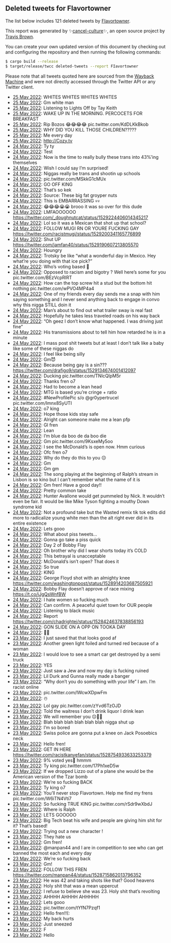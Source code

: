 ## Deleted tweets for FIavortowner

The list below includes 121 deleted tweets by
[FIavortowner](https://twitter.com/FIavortowner).



This report was generated by ✨[cancel-culture](https://github.com/travisbrown/cancel-culture)✨,
an open source project by [Travis Brown](https://twitter.com/travisbrown).

You can create your own updated version of this document by checking out and configuring the
repository and then running the following commands:

```bash
$ cargo build --release
$ target/release/twcc deleted-tweets --report FIavortowner
```

Please note that all tweets quoted here are sourced from the
[Wayback Machine](https://web.archive.org) and were not directly accessed through the Twitter API or
any Twitter client.

* [25 May 2022](https://web.archive.org/web/20220525121858/https://twitter.com/FIavortowner/status/1529436565159616517): WHITES WHITES WHITES WHITES <!--1529436565159616517-->
* [25 May 2022](https://web.archive.org/web/20220525121804/https://twitter.com/FIavortowner/status/1529436460385939456): Gm white man <!--1529436460385939456-->
* [25 May 2022](https://web.archive.org/web/20220525114234/https://twitter.com/FIavortowner/status/1529427312017494016): Listening to Lights Off by Tay Keith <!--1529427312017494016-->
* [25 May 2022](https://web.archive.org/web/20220525113824/https://twitter.com/FIavortowner/status/1529426450624892928): WAKE UP IN THE MORNING. PERCOCETS FOR BREAKFAST <!--1529426450624892928-->
* [25 May 2022](https://web.archive.org/web/20220525012246/https://twitter.com/FIavortowner/status/1529270996171202561): Rip Bozos 😂😂😂😂 pic.twitter.com/KdDLKkBkob <!--1529270996171202561-->
* [25 May 2022](https://web.archive.org/web/20220525003440/https://twitter.com/FIavortowner/status/1529258889585340416): WHY DID YOU KILL THOSE CHILDREN????? <!--1529258889585340416-->
* [25 May 2022](https://web.archive.org/web/20220525000728/https://twitter.com/FIavortowner/status/1529252593477660672): Me every day <!--1529252593477660672-->
* [25 May 2022](https://web.archive.org/web/20220525000330/https://twitter.com/FIavortowner/status/1529251513201307648): http://Cozy.tv <!--1529251513201307648-->
* [24 May 2022](https://web.archive.org/web/20220524233435/https://twitter.com/FIavortowner/status/1529244269332115459): Ty ty <!--1529244269332115459-->
* [24 May 2022](https://web.archive.org/web/20220524233044/https://twitter.com/FIavortowner/status/1529243346601902080): Test <!--1529243346601902080-->
* [24 May 2022](https://web.archive.org/web/20220524232906/https://twitter.com/FIavortowner/status/1529243014559932417): Now is the time to really bully these trans into 43%’ing themselves <!--1529243014559932417-->
* [24 May 2022](https://web.archive.org/web/20220524232745/https://twitter.com/FIavortowner/status/1529242591929278467): Wish I could say I’m surprised! <!--1529242591929278467-->
* [24 May 2022](https://web.archive.org/web/20220524232657/https://twitter.com/FIavortowner/status/1529242527643099137): Niggas really be trans and shootin up schools <!--1529242527643099137-->
* [24 May 2022](https://web.archive.org/web/20220524230148/https://twitter.com/FIavortowner/status/1529236206197911552): pic.twitter.com/MSkkG1cMUx <!--1529236206197911552-->
* [24 May 2022](https://web.archive.org/web/20220524230139/https://twitter.com/FIavortowner/status/1529236106180427777): GO OFF KING <!--1529236106180427777-->
* [24 May 2022](https://web.archive.org/web/20220524225738/https://twitter.com/FIavortowner/status/1529235058560737282): That’s so kek <!--1529235058560737282-->
* [24 May 2022](https://web.archive.org/web/20220524225117/https://twitter.com/FIavortowner/status/1529233494680936459): Source: These big fat groyper nuts <!--1529233494680936459-->
* [24 May 2022](https://web.archive.org/web/20220524224952/https://twitter.com/FIavortowner/status/1529233162496356352): This is EMBARRASSING 💀💀 <!--1529233162496356352-->
* [24 May 2022](https://web.archive.org/web/20220524224930/https://twitter.com/FIavortowner/status/1529233066950107139): 😂😂😂😭😭 brooo it was so over for this dude <!--1529233066950107139-->
* [24 May 2022](https://web.archive.org/web/20220524224855/https://twitter.com/FIavortowner/status/1529232904718536704): LMFAOOOOOO https://twitter.com/_doughnutcat/status/1529224406014345217 <!--1529232904718536704-->
* [24 May 2022](https://web.archive.org/web/20220524224808/https://twitter.com/FIavortowner/status/1529232490262568960): Lol so it was a Mexican that shot up that school? <!--1529232490262568960-->
* [24 May 2022](https://web.archive.org/web/20220524220620/https://twitter.com/FIavortowner/status/1529222123721400320): FOLLOW MUGI RN OR YOURE FUCKING GAY https://twitter.com/racistmugi/status/1529200341165776899 <!--1529222123721400320-->
* [24 May 2022](https://web.archive.org/web/20220524201823/https://twitter.com/FIavortowner/status/1529194919163740163): Shut UP https://twitter.com/jamfan40/status/1529190607213805570 <!--1529194919163740163-->
* [24 May 2022](https://web.archive.org/web/20220524194557/https://twitter.com/FIavortowner/status/1529186789084123137): Houngry <!--1529186789084123137-->
* [24 May 2022](https://web.archive.org/web/20220524184426/https://twitter.com/FIavortowner/status/1529171424396529665): Trotsky be like “what a wonderful day in Mexico. Hey what’re you doing with that ice pick?” <!--1529171424396529665-->
* [24 May 2022](https://web.archive.org/web/20220524183021/https://twitter.com/FIavortowner/status/1529166973317152768): Who’s voting based 🤨 <!--1529166973317152768-->
* [24 May 2022](https://web.archive.org/web/20220524173055/https://twitter.com/FIavortowner/status/1529152876697661440): Opposed to racism and bigotry ? Well here’s some for you pic.twitter.com/BEzVcpRlRT <!--1529152876697661440-->
* [24 May 2022](https://web.archive.org/web/20220524173013/https://twitter.com/FIavortowner/status/1529152459486007298): How can the top screw hit a stud but the bottom hit nothing pic.twitter.com/wPVO4MP4a4 <!--1529152459486007298-->
* [24 May 2022](https://web.archive.org/web/20220524171219/https://twitter.com/FIavortowner/status/1529148248958545920): One of my friends every day sends me a snap with him saying something and I never send anything back to engage in convo why this nigga STILL doin it <!--1529148248958545920-->
* [24 May 2022](https://web.archive.org/web/20220524165020/https://twitter.com/FIavortowner/status/1529142611319177216): Man’s about to find out what trailer sway is real fast <!--1529142611319177216-->
* [24 May 2022](https://web.archive.org/web/20220524164505/https://twitter.com/FIavortowner/status/1529141386074894337): Hopefully he takes less traveled roads on his way back <!--1529141386074894337-->
* [24 May 2022](https://web.archive.org/web/20220524164528/https://twitter.com/FIavortowner/status/1529141215597367296): “Oh geez I don’t know what happened. I was driving just fine” <!--1529141215597367296-->
* [24 May 2022](https://web.archive.org/web/20220524164318/https://twitter.com/FIavortowner/status/1529140804022935554): His transmissions about to tell him how retarded he is in a minute <!--1529140804022935554-->
* [24 May 2022](https://web.archive.org/web/20220524163858/https://twitter.com/FIavortowner/status/1529139624613773313): I mass post shit tweets but at least I don’t talk like a baby like some of these niggas do <!--1529139624613773313-->
* [24 May 2022](https://web.archive.org/web/20220524163533/https://twitter.com/FIavortowner/status/1529138940715757568): I feel like being silly <!--1529138940715757568-->
* [24 May 2022](https://web.archive.org/web/20220524163147/https://twitter.com/FIavortowner/status/1529137908883464192): Gm😈 <!--1529137908883464192-->
* [24 May 2022](https://web.archive.org/web/20220524162159/https://twitter.com/FIavortowner/status/1529135334952402945): Because being gay is a sin??? https://twitter.com/drafigo9/status/1529134674001412097 <!--1529135334952402945-->
* [24 May 2022](https://web.archive.org/web/20220524161139/https://twitter.com/FIavortowner/status/1529132923550437376): Ducking pic.twitter.com/TNlcQlpM5r <!--1529132923550437376-->
* [24 May 2022](https://web.archive.org/web/20220524153156/https://twitter.com/FIavortowner/status/1529122848291188736): Thanks fren o7 <!--1529122848291188736-->
* [24 May 2022](https://web.archive.org/web/20220524151907/https://twitter.com/FIavortowner/status/1529119488729174016): Had to become a lean head <!--1529119488729174016-->
* [24 May 2022](https://web.archive.org/web/20220524151855/https://twitter.com/FIavortowner/status/1529119425462292481): MTG is based you’re cringe + ratio <!--1529119425462292481-->
* [24 May 2022](https://web.archive.org/web/20220524151746/https://twitter.com/FIavortowner/status/1529119183723581440): #NewProfilePic  s/o  @gr0ypertrucel  pic.twitter.com/Imnx8SyUTI <!--1529119183723581440-->
* [24 May 2022](https://web.archive.org/web/20220524145148/https://twitter.com/FIavortowner/status/1529112784511852545): o7 king <!--1529112784511852545-->
* [24 May 2022](https://web.archive.org/web/20220524144502/https://twitter.com/FIavortowner/status/1529110973226921985): Hope those kids stay safe <!--1529110973226921985-->
* [24 May 2022](https://web.archive.org/web/20220524144455/https://twitter.com/FIavortowner/status/1529110642858332161): Alright can someone make me a lean pfp <!--1529110642858332161-->
* [24 May 2022](https://web.archive.org/web/20220524141024/https://twitter.com/FIavortowner/status/1529102208993660928): Gl fren <!--1529102208993660928-->
* [24 May 2022](https://web.archive.org/web/20220524140916/https://twitter.com/FIavortowner/status/1529102049639403521): Lean <!--1529102049639403521-->
* [24 May 2022](https://web.archive.org/web/20220524140606/https://twitter.com/FIavortowner/status/1529095198025957376): I’m blue da boo de da boo die <!--1529095198025957376-->
* [24 May 2022](https://web.archive.org/web/20220524132410/https://twitter.com/FIavortowner/status/1529090734724468737): Gm pic.twitter.com/9KsxeMy5oo <!--1529090734724468737-->
* [24 May 2022](https://web.archive.org/web/20220524132254/https://twitter.com/FIavortowner/status/1529090470881775616): I see the McDonald’s is open now. Hmm curious <!--1529090470881775616-->
* [24 May 2022](https://web.archive.org/web/20220524131729/https://twitter.com/FIavortowner/status/1529088970415652864): Ofc fren o7 <!--1529088970415652864-->
* [24 May 2022](https://web.archive.org/web/20220524131623/https://twitter.com/FIavortowner/status/1529088597068062720): Why do they do this to you 😔 <!--1529088597068062720-->
* [24 May 2022](https://web.archive.org/web/20220524131130/https://twitter.com/FIavortowner/status/1529087403880751105): Gm <!--1529087403880751105-->
* [24 May 2022](https://web.archive.org/web/20220524125904/https://twitter.com/FIavortowner/status/1529084267736846337): Gm gm <!--1529084267736846337-->
* [24 May 2022](https://web.archive.org/web/20220524125911/https://twitter.com/FIavortowner/status/1529084216700461060): The song playing at the beginning of Ralph’s stream in Lisbon is so kino but I can’t remember what the name of it is <!--1529084216700461060-->
* [24 May 2022](https://web.archive.org/web/20220524130305/https://twitter.com/FIavortowner/status/1529083232590888960): Gm fren! Have a good day!! <!--1529083232590888960-->
* [24 May 2022](https://web.archive.org/web/20220524124843/https://twitter.com/FIavortowner/status/1529081796880744448): Pretty common take <!--1529081796880744448-->
* [24 May 2022](https://web.archive.org/web/20220524125048/https://twitter.com/FIavortowner/status/1529081628559040515): Hunter Avallone would get pummeled by Nick. It wouldn’t even be fair. It would be like Mike Tyson fighting a mouthy Down syndrome kid <!--1529081628559040515-->
* [24 May 2022](https://web.archive.org/web/20220524124004/https://twitter.com/FIavortowner/status/1529079542429716481): Not a profound take but the Wasted remix tik tok edits did more to radicalize young white men than the alt right ever did in its entire existence <!--1529079542429716481-->
* [24 May 2022](https://web.archive.org/web/20220524121150/https://twitter.com/FIavortowner/status/1529072420853776385): Lets gooo <!--1529072420853776385-->
* [24 May 2022](https://web.archive.org/web/20220524115058/https://twitter.com/FIavortowner/status/1529067241882406919): What about piss tweets… <!--1529067241882406919-->
* [24 May 2022](https://web.archive.org/web/20220524114946/https://twitter.com/FIavortowner/status/1529066957345013761): Gonna go take a piss quick <!--1529066957345013761-->
* [24 May 2022](https://web.archive.org/web/20220524114737/https://twitter.com/FIavortowner/status/1529066586920914944): Day 2 of Bobby Flay <!--1529066586920914944-->
* [24 May 2022](https://web.archive.org/web/20220524110548/https://twitter.com/FIavortowner/status/1529055966032969728): Oh brother why did I wear shorts today it’s COLD <!--1529055966032969728-->
* [24 May 2022](https://web.archive.org/web/20220524110351/https://twitter.com/FIavortowner/status/1529055402746331136): This betrayal is unacceptable <!--1529055402746331136-->
* [24 May 2022](https://web.archive.org/web/20220524104627/https://twitter.com/FIavortowner/status/1529051093363306496): McDonald’s isn’t open? That does it <!--1529051093363306496-->
* [24 May 2022](https://web.archive.org/web/20220524103132/https://twitter.com/FIavortowner/status/1529047342074273793): So true <!--1529047342074273793-->
* [24 May 2022](https://web.archive.org/web/20220524022224/https://twitter.com/FIavortowner/status/1528924130631987200): KING <!--1528924130631987200-->
* [24 May 2022](https://web.archive.org/web/20220524014848/https://twitter.com/FIavortowner/status/1528915845484883968): George Floyd shot with an almighty knee https://twitter.com/washingtonpost/status/1528914203687505921 <!--1528915845484883968-->
* [24 May 2022](https://web.archive.org/web/20220524013546/https://twitter.com/FIavortowner/status/1528912609839304706): Bobby Flay doesn’t approve of race mixing https://t.co/iJgQsWnfBW <!--1528912609839304706-->
* [24 May 2022](https://web.archive.org/web/20220524013427/https://twitter.com/FIavortowner/status/1528912185828823041): I hate women so fucking much <!--1528912185828823041-->
* [24 May 2022](https://web.archive.org/web/20220524013555/https://twitter.com/FIavortowner/status/1528911570830491648): Can confirm. A peaceful quiet town for OUR people <!--1528911570830491648-->
* [24 May 2022](https://web.archive.org/web/20220524002838/https://twitter.com/FIavortowner/status/1528895622576676870): Listening to black music <!--1528895622576676870-->
* [24 May 2022](https://web.archive.org/web/20220524002324/https://twitter.com/FIavortowner/status/1528894322950647809): Report https://twitter.com/chadrightej/status/1528424637838856193 <!--1528894322950647809-->
* [24 May 2022](https://web.archive.org/web/20220524002259/https://twitter.com/FIavortowner/status/1528894196714680321): GON SLIDE ON A OPP ON TOOKA DAY <!--1528894196714680321-->
* [24 May 2022](https://web.archive.org/web/20220524002150/https://twitter.com/FIavortowner/status/1528893970087940096): ✋🏻 <!--1528893970087940096-->
* [23 May 2022](https://web.archive.org/web/20220523215354/https://twitter.com/FIavortowner/status/1528856688966520832): I just saved that that looks good af <!--1528856688966520832-->
* [23 May 2022](https://web.archive.org/web/20220523210453/https://twitter.com/FIavortowner/status/1528844345536913409): Another green light foiled and turned red because of a woman <!--1528844345536913409-->
* [23 May 2022](https://web.archive.org/web/20220523205137/https://twitter.com/FIavortowner/status/1528840986557919234): I would love to see a smart car get destroyed by a semi truck <!--1528840986557919234-->
* [23 May 2022](https://web.archive.org/web/20220523204312/https://twitter.com/FIavortowner/status/1528838807881146370): YES <!--1528838807881146370-->
* [23 May 2022](https://web.archive.org/web/20220523204045/https://twitter.com/FIavortowner/status/1528838317722189827): Just saw a Jew and now my day is fucking ruined <!--1528838317722189827-->
* [23 May 2022](https://web.archive.org/web/20220523195339/https://twitter.com/FIavortowner/status/1528826347187056640): Lil Durk and Gunna really made a banger <!--1528826347187056640-->
* [23 May 2022](https://web.archive.org/web/20220523194325/https://twitter.com/FIavortowner/status/1528823735679127552): “Why don’t you do something with your life” I am. I’m racist online <!--1528823735679127552-->
* [23 May 2022](https://web.archive.org/web/20220523194240/https://twitter.com/FIavortowner/status/1528823545605898240): pic.twitter.com/lWcwXDpwFm <!--1528823545605898240-->
* [23 May 2022](https://web.archive.org/web/20220523192031/https://twitter.com/FIavortowner/status/1528818053722652672): ☃️ <!--1528818053722652672-->
* [23 May 2022](https://web.archive.org/web/20220523190630/https://twitter.com/FIavortowner/status/1528814536471597057): Lol gay pic.twitter.com/zYvd6TzOJD <!--1528814536471597057-->
* [23 May 2022](https://web.archive.org/web/20220523185331/https://twitter.com/FIavortowner/status/1528811283981664256): Told the waitress I don’t drink liquor I drink lean <!--1528811283981664256-->
* [23 May 2022](https://web.archive.org/web/20220523184820/https://twitter.com/FIavortowner/status/1528809978810834944): We will remember you 😔✊🏻 <!--1528809978810834944-->
* [23 May 2022](https://web.archive.org/web/20220523184718/https://twitter.com/FIavortowner/status/1528809619505795073): Blah blah blah blah blah blah nigga shut up <!--1528809619505795073-->
* [23 May 2022](https://web.archive.org/web/20220523184613/https://twitter.com/FIavortowner/status/1528809319814385665): I’m so bored <!--1528809319814385665-->
* [23 May 2022](https://web.archive.org/web/20220523181138/https://twitter.com/FIavortowner/status/1528800737702170624): Swiss police are gonna put a knee on Jack Posoebics neck <!--1528800737702170624-->
* [23 May 2022](https://web.archive.org/web/20220523162632/https://twitter.com/FIavortowner/status/1528774316338315266): Hello fren! <!--1528774316338315266-->
* [23 May 2022](https://web.archive.org/web/20220523161847/https://twitter.com/FIavortowner/status/1528771817648705542): GET IN HERE https://twitter.com/racistkanyefan/status/1528754933633253379 <!--1528771817648705542-->
* [23 May 2022](https://web.archive.org/web/20220523161146/https://twitter.com/FIavortowner/status/1528770482924883969): 9% voted yes🤨 hmmm <!--1528770482924883969-->
* [23 May 2022](https://web.archive.org/web/20220523160951/https://twitter.com/FIavortowner/status/1528770133115555841): Ty king pic.twitter.com/17Ph1xeD5w <!--1528770133115555841-->
* [23 May 2022](https://web.archive.org/web/20220523160452/https://twitter.com/FIavortowner/status/1528768867891298311): If we dropped Lizzo out of a plane she would be the American version of the Tzar bomb <!--1528768867891298311-->
* [23 May 2022](https://web.archive.org/web/20220523155857/https://twitter.com/FIavortowner/status/1528767272109711362): We’re so fucking BACK <!--1528767272109711362-->
* [23 May 2022](https://web.archive.org/web/20220523155759/https://twitter.com/FIavortowner/status/1528767132129021953): Ty king o7 <!--1528767132129021953-->
* [23 May 2022](https://web.archive.org/web/20220523155255/https://twitter.com/FIavortowner/status/1528765871744770049): You’ll never stop Flavortown. Help me find my frens pic.twitter.com/W6iTN4Vti7 <!--1528765871744770049-->
* [23 May 2022](https://web.archive.org/web/20220523152843/https://twitter.com/FIavortowner/status/1528759720491765765): So fucking TRUE KING pic.twitter.com/rSdr9wXbdJ <!--1528759720491765765-->
* [23 May 2022](https://web.archive.org/web/20220523152806/https://twitter.com/FIavortowner/status/1528759476320358400): Where is Ralph <!--1528759476320358400-->
* [23 May 2022](https://web.archive.org/web/20220523152437/https://twitter.com/FIavortowner/status/1528758538490765314): LETS GOOOOO <!--1528758538490765314-->
* [23 May 2022](https://web.archive.org/web/20220523151949/https://twitter.com/FIavortowner/status/1528757458612760578): Big Tech beat his wife and people are giving him shit for it? That’s based! <!--1528757458612760578-->
* [23 May 2022](https://web.archive.org/web/20220523145412/https://twitter.com/FIavortowner/status/1528750980245880833): Trying out a new character ! <!--1528750980245880833-->
* [23 May 2022](https://web.archive.org/web/20220523144357/https://twitter.com/FIavortowner/status/1528748480512020480): They hate us <!--1528748480512020480-->
* [23 May 2022](https://web.archive.org/web/20220523143717/https://twitter.com/FIavortowner/status/1528746661652180992): Gm fren! <!--1528746661652180992-->
* [23 May 2022](https://web.archive.org/web/20220523143610/https://twitter.com/FIavortowner/status/1528746462129143808): @manpan44  and I are in competition to see who can get banned the most each and every day <!--1528746462129143808-->
* [23 May 2022](https://web.archive.org/web/20220523143441/https://twitter.com/FIavortowner/status/1528746094120910848): We’re so fucking back <!--1528746094120910848-->
* [23 May 2022](https://web.archive.org/web/20220523143625/https://twitter.com/FIavortowner/status/1528745474827722752): Gm! <!--1528745474827722752-->
* [23 May 2022](https://web.archive.org/web/20220523143203/https://twitter.com/FIavortowner/status/1528745337598488579): FOLLOW THIS FREN https://twitter.com/manpan44/status/1528715862013796352 <!--1528745337598488579-->
* [23 May 2022](https://web.archive.org/web/20220523135903/https://twitter.com/FIavortowner/status/1528737022894014465): He was 42 and taking shots like that? Good heavens <!--1528737022894014465-->
* [23 May 2022](https://web.archive.org/web/20220523134019/https://twitter.com/FIavortowner/status/1528732409310715905): Holy shit that was a mean uppercut <!--1528732409310715905-->
* [23 May 2022](https://web.archive.org/web/20220523125933/https://twitter.com/FIavortowner/status/1528722161330016256): I refuse to believe she was 23. Holy shit that’s revolting <!--1528722161330016256-->
* [23 May 2022](https://web.archive.org/web/20220523125851/https://twitter.com/FIavortowner/status/1528721945679876097): AHHHH AHHHH AHHHHH <!--1528721945679876097-->
* [23 May 2022](https://web.archive.org/web/20220523123413/https://twitter.com/FIavortowner/status/1528715657709232128): Lets gooo <!--1528715657709232128-->
* [23 May 2022](https://web.archive.org/web/20220523123043/https://twitter.com/FIavortowner/status/1528714805179207680): pic.twitter.com/tYfN7Pzqf1 <!--1528714805179207680-->
* [23 May 2022](https://web.archive.org/web/20220523122504/https://twitter.com/FIavortowner/status/1528713013653557248): Hello fren!!(: <!--1528713013653557248-->
* [23 May 2022](https://web.archive.org/web/20220523115711/https://twitter.com/FIavortowner/status/1528706400473567235): My back hurts <!--1528706400473567235-->
* [23 May 2022](https://web.archive.org/web/20220523105938/https://twitter.com/FIavortowner/status/1528692000429592576): Just sneezed <!--1528692000429592576-->
* [23 May 2022](https://web.archive.org/web/20220523105215/https://twitter.com/FIavortowner/status/1528690160283668489): F <!--1528690160283668489-->
* [23 May 2022](https://web.archive.org/web/20220523100131/https://twitter.com/FIavortowner/status/1528676901430206464): Hello <!--1528676901430206464-->
